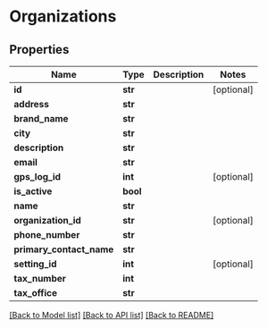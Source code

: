 # Organizations

## Properties
Name | Type | Description | Notes
------------ | ------------- | ------------- | -------------
**id** | **str** |  | [optional] 
**address** | **str** |  | 
**brand_name** | **str** |  | 
**city** | **str** |  | 
**description** | **str** |  | 
**email** | **str** |  | 
**gps_log_id** | **int** |  | [optional] 
**is_active** | **bool** |  | 
**name** | **str** |  | 
**organization_id** | **str** |  | [optional] 
**phone_number** | **str** |  | 
**primary_contact_name** | **str** |  | 
**setting_id** | **int** |  | [optional] 
**tax_number** | **int** |  | 
**tax_office** | **str** |  | 

[[Back to Model list]](../README.md#documentation-for-models) [[Back to API list]](../README.md#documentation-for-api-endpoints) [[Back to README]](../README.md)


